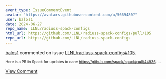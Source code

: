 ```yaml
---
event_type: IssueCommentEvent
avatar: "https://avatars.githubusercontent.com/u/5669480?"
user: balos1
date: 2024-06-27
repo_name: LLNL/radiuss-spack-configs
html_url: https://github.com/LLNL/radiuss-spack-configs/pull/105
repo_url: https://github.com/LLNL/radiuss-spack-configs
---
```


<a href='https://github.com/balos1' target='_blank'>balos1</a> commented on issue <a href='https://github.com/LLNL/radiuss-spack-configs/pull/105' target='_blank'>LLNL/radiuss-spack-configs#105</a>.

<small>Here is a PR in Spack for updates to care: https://github.com/spack/spack/pull/44936. ...</small>

<a href='https://github.com/LLNL/radiuss-spack-configs/pull/105' target='_blank'>View Comment</a>